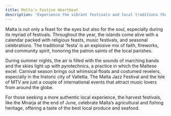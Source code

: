 ```yaml
---
title: Malta's Festive Heartbeat
description: 'Experience the vibrant festivals and local traditions that animate Malta’s streets.'
---
```


Malta is not only a feast for the eyes but also for the soul, especially during its myriad of festivals. Throughout the year, the islands come alive with a calendar packed with religious feasts, music festivals, and seasonal celebrations. The traditional 'festa' is an explosive mix of faith, fireworks, and community spirit, honoring the patron saints of the local parishes.

During summer nights, the air is filled with the sounds of marching bands and the skies light up with pyrotechnics, a practice in which the Maltese excel. Carnival season brings out whimsical floats and costumed revelers, especially in the historic city of Valletta. The Malta Jazz Festival and the Isle of MTV are just a couple of international events that attract music lovers from around the globe.

For those seeking a more authentic local experience, the harvest festivals, like the Mnarja at the end of June, celebrate Malta’s agricultural and fishing heritage, offering a taste of the best local produce and seafood.
